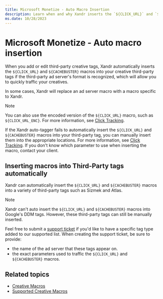 ```yaml
---
title: Microsoft Monetize - Auto Macro Insertion
description: Learn when and why Xandr inserts the `${CLICK_URL}` and `${CACHEBUSTER}` macros into your creative third-party tags. 
ms.date: 10/28/2023
---
```



# Microsoft Monetize - Auto macro insertion

When you add or edit third-party creative tags,
Xandr automatically inserts the `${CLICK_URL}`
and `${CACHEBUSTER}` macros into your creative third-party tags if the
third-party ad server's format is recognized, which will allow you to
quickly traffic your creatives.

In some cases, Xandr will replace an ad server
macro with a macro specific to Xandr.

> [!NOTE]
> You can also use the encoded version of the `${CLICK_URL}` macro, such as `${CLICK_URL_ENC}`. For more information, see [Click Tracking](click-tracking.md).

If the Xandr auto-tagger fails to automatically
insert the `${CLICK_URL}` and `${CACHEBUSTER}` macros into your
third-party tag, you can manually insert them into the appropriate
locations. For more information, see
[Click Tracking](click-tracking.md). If you don't know which parameter to use when inserting
the macro, contact your client.

## Inserting macros into Third-Party tags automatically

Xandr can automatically insert the
`${CLICK_URL}` and `${CACHEBUSTER}` macros into a variety of third-party
tags such as Sizmek and Atlas.

> [!NOTE]
> Xandr can't auto insert the `${CLICK_URL}` and `${CACHEBUSTER}` macros into Google's DDM tags. However, these third-party tags can still be manually inserted.

Feel free to submit a [support ticket](https://help.xandr.com/s/login/)
if you'd like to have a specific tag type added to our supported list. When creating the support ticket, be sure to provide:

- the name of the ad server that these tags appear on.
- the exact parameters used to traffic the `${CLICK_URL}` and
  `${CACHEBUSTER}` macros.

## Related topics

- [Creative Macros](creative-macros.md)
- [Supported Creative Macros](supported-creative-macros.md)